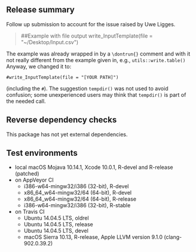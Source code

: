 ## Release summary

Follow up submission to account for the issue raised by Uwe Ligges.

> ##Example with file output
> write_InputTemplate(file = "~/Desktop/Input.csv")

The example was already wrapped in by a `\dontrun{}` comment and with it not
really different from the example given in, e.g., `utils::write.table()`
Anyway, we changed it to:

`#write_InputTemplate(file = "[YOUR PATH]")`

(including the `#`). The suggestion `tempdir()` was not used to avoid confusion; some
unexperienced users may think that `tempdir()` is part of the needed call. 

## Reverse dependency checks

This package has not yet external dependencies.

## Test environments
* local macOS Mojava 10.14.1, Xcode 10.0.1, R-devel and R-release (patched)
* on AppVeyor CI
  * i386-w64-mingw32/i386 (32-bit), R-devel
  * x86_64_w64-mingw32/64 (64-bit), R-devel
  * x86_64_w64-mingw32/64 (64-bit), R-release
  * i386-w64-mingw32/i386 (32-bit), R-stable
* on Travis CI
  * Ubuntu 14.04.5 LTS, oldrel
  * Ubuntu 14.04.5 LTS, release
  * Ubuntu 14.04.5 LTS, devel
  * macOS Sierra 10.13, R-release, Apple LLVM version 9.1.0 (clang-902.0.39.2)
